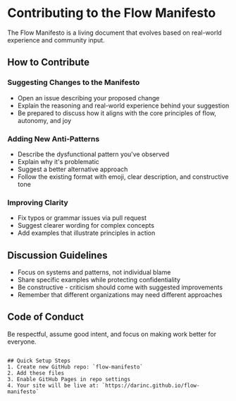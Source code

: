 # Contributing to the Flow Manifesto

The Flow Manifesto is a living document that evolves based on real-world experience and community input.

## How to Contribute

### Suggesting Changes to the Manifesto
- Open an issue describing your proposed change
- Explain the reasoning and real-world experience behind your suggestion
- Be prepared to discuss how it aligns with the core principles of flow, autonomy, and joy

### Adding New Anti-Patterns
- Describe the dysfunctional pattern you've observed
- Explain why it's problematic
- Suggest a better alternative approach
- Follow the existing format with emoji, clear description, and constructive tone

### Improving Clarity
- Fix typos or grammar issues via pull request
- Suggest clearer wording for complex concepts
- Add examples that illustrate principles in action

## Discussion Guidelines

- Focus on systems and patterns, not individual blame
- Share specific examples while protecting confidentiality
- Be constructive - criticism should come with suggested improvements
- Remember that different organizations may need different approaches

## Code of Conduct

Be respectful, assume good intent, and focus on making work better for everyone.
```

## Quick Setup Steps
1. Create new GitHub repo: `flow-manifesto`
2. Add these files
3. Enable GitHub Pages in repo settings
4. Your site will be live at: `https://darinc.github.io/flow-manifesto`
